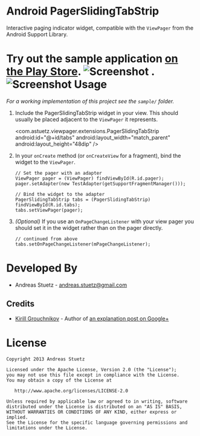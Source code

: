 Android PagerSlidingTabStrip
============================

Interactive paging indicator widget, compatible with the `ViewPager` from the 
Android Support Library. 

Try out the sample application [on the Play Store][3].
![Screenshot](https://raw.githubusercontent.com/qiushurong/android/master/PagerSlidingTabStrip-%E9%A1%B5%E9%9D%A2%E6%BB%91%E5%8A%A8%E5%92%8C%E6%8D%A2%E8%82%A4/1.gif)
.
![Screenshot](https://raw.githubusercontent.com/qiushurong/android/master/PagerSlidingTabStrip-%E9%A1%B5%E9%9D%A2%E6%BB%91%E5%8A%A8%E5%92%8C%E6%8D%A2%E8%82%A4/2.gif)
Usage
=====

*For a working implementation of this project see the `sample/` folder.*

  1. Include the PagerSlidingTabStrip widget in your view. This should usually be placed
     adjacent to the `ViewPager` it represents.

        <com.astuetz.viewpager.extensions.PagerSlidingTabStrip
            android:id="@+id/tabs"
            android:layout_width="match_parent"
            android:layout_height="48dip" />

  2. In your `onCreate` method (or `onCreateView` for a fragment), bind the
     widget to the `ViewPager`.

         // Set the pager with an adapter
         ViewPager pager = (ViewPager) findViewById(R.id.pager);
         pager.setAdapter(new TestAdapter(getSupportFragmentManager()));

         // Bind the widget to the adapter
         PagerSlidingTabStrip tabs = (PagerSlidingTabStrip) findViewById(R.id.tabs);
         tabs.setViewPager(pager);

  3. *(Optional)* If you use an `OnPageChangeListener` with your view pager
     you should set it in the widget rather than on the pager directly.

         // continued from above
         tabs.setOnPageChangeListener(mPageChangeListener);


Developed By
============

 * Andreas Stuetz - <andreas.stuetz@gmail.com>


Credits
-------

 * [Kirill Grouchnikov][1] - Author of [an explanation post on Google+][2]


License
=======

    Copyright 2013 Andreas Stuetz

    Licensed under the Apache License, Version 2.0 (the "License");
    you may not use this file except in compliance with the License.
    You may obtain a copy of the License at

       http://www.apache.org/licenses/LICENSE-2.0

    Unless required by applicable law or agreed to in writing, software
    distributed under the License is distributed on an "AS IS" BASIS,
    WITHOUT WARRANTIES OR CONDITIONS OF ANY KIND, either express or implied.
    See the License for the specific language governing permissions and
    limitations under the License.





 [1]: https://plus.google.com/108761828584265913206/posts
 [2]: https://plus.google.com/108761828584265913206/posts/Cwk7joBV3AC
 [3]: https://play.google.com/store/apps/details?id=com.astuetz.viewpager.extensions.sample
 [4]: https://lh3.ggpht.com/PXS7EmHhQZdT1Oa379iy91HX3ByWAQnFZAthMAFa_QHAOHNClEaXU5nxDEAj1F2eqbk
 [5]: https://lh3.ggpht.com/oaksDoUcQlGB4j7VEkBCOjrvSzjtzVHHcKq8pAnGVfm6oxkcJg_w1QS4tyP3fLcqrwcX